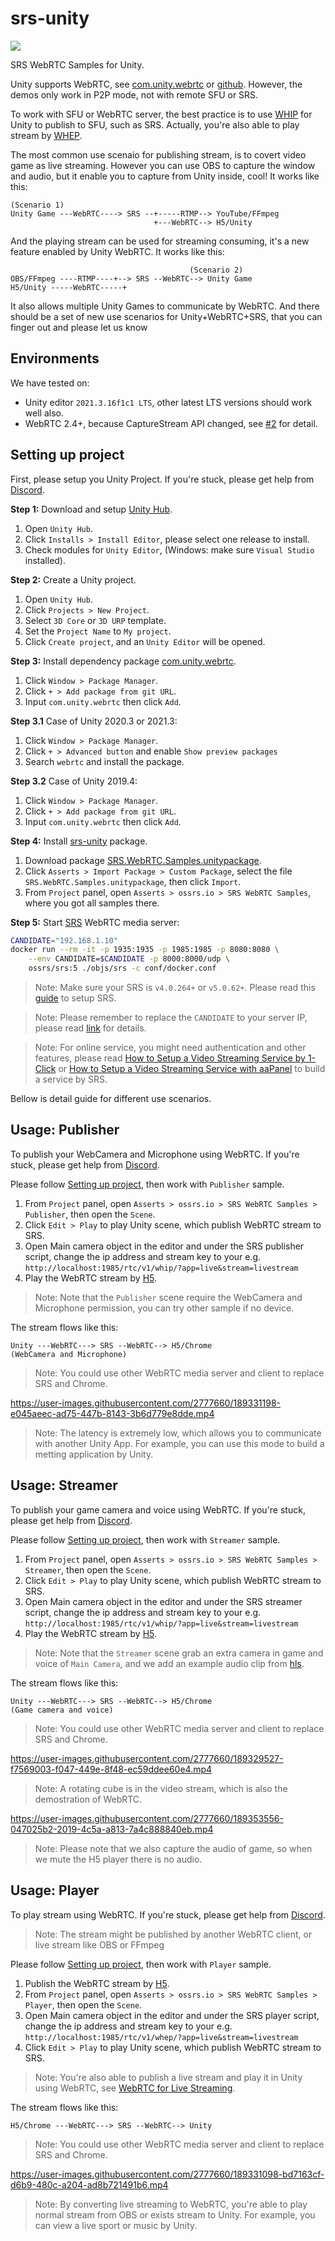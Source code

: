 # srs-unity

[![](https://badgen.net/discord/members/yZ4BnPmHAd)](https://discord.gg/yZ4BnPmHAd)

SRS WebRTC Samples for Unity.

Unity supports WebRTC, see [com.unity.webrtc](https://docs.unity3d.com/Packages/com.unity.webrtc@2.4/manual/index.html) or [github](https://github.com/Unity-Technologies/com.unity.webrtc). However, the demos only work in P2P mode, not with remote SFU or SRS.

To work with SFU or WebRTC server, the best practice is to use [WHIP](https://datatracker.ietf.org/doc/draft-ietf-wish-whip/) for Unity to publish to SFU, such as SRS. Actually, you're also able to play stream by [WHEP](https://datatracker.ietf.org/doc/draft-murillo-whep/).

The most common use scenaio for publishing stream, is to covert video game as live streaming. However you can use OBS to capture the window and audio, but it enable you to capture from Unity inside, cool! It works like this:

```
(Scenario 1)
Unity Game ---WebRTC----> SRS --+-----RTMP--> YouTube/FFmpeg
                                +---WebRTC--> H5/Unity
```

And the playing stream can be used for streaming consuming, it's a new feature enabled by Unity WebRTC. It works like this:

```
                                        (Scenario 2)
OBS/FFmpeg ----RTMP----+--> SRS --WebRTC--> Unity Game
H5/Unity -----WebRTC-----+
```

It also allows multiple Unity Games to communicate by WebRTC. And there should be a set of new use scenarios for Unity+WebRTC+SRS, that you can finger out and please let us know

## Environments

We have tested on:

* Unity editor `2021.3.16f1c1 LTS`, other latest LTS versions should work well also.
* WebRTC 2.4+, because CaptureStream API changed, see [#2](https://github.com/ossrs/srs-unity/issues/2) for detail.

<a name="usage"></a>

## Setting up project

First, please setup you Unity Project. If you're stuck, please get help from [Discord](https://discord.gg/yZ4BnPmHAd).

**Step 1:** Download and setup [Unity Hub](https://unity.com/download).

1. Open `Unity Hub`.
1. Click `Installs > Install Editor`, please select one release to install.
1. Check modules for `Unity Editor`, (Windows: make sure `Visual Studio` installed).

**Step 2:** Create a Unity project.

1. Open `Unity Hub`.
1. Click `Projects > New Project`.
1. Select `3D Core` or `3D URP` template.
1. Set the `Project Name` to `My project`.
1. Click `Create project`, and an `Unity Editor` will be opened.

**Step 3:** Install dependency package [com.unity.webrtc](https://docs.unity3d.com/Packages/com.unity.webrtc@2.4/manual/install.html).

1. Click `Window > Package Manager`.
1. Click `+ > Add package from git URL`.
1. Input `com.unity.webrtc` then click `Add`.

**Step 3.1** Case of Unity 2020.3 or 2021.3:

1. Click `Window > Package Manager`.
1. Click `+ > Advanced button` and enable `Show preview packages`
1. Search `webrtc` and install the package.

**Step 3.2** Case of Unity 2019.4:

1. Click `Window > Package Manager`.
2. Click `+ > Add package from git URL`.
3. Input `com.unity.webrtc` then click `Add`.

**Step 4:** Install [srs-unity](https://github.com/ossrs/srs-unity/releases) package.

1. Download package [SRS.WebRTC.Samples.unitypackage](https://github.com/ossrs/srs-unity/releases/latest/download/SRS.WebRTC.Samples.unitypackage).
1. Click `Asserts > Import Package > Custom Package`, select the file `SRS.WebRTC.Samples.unitypackage`, then click `Import`.
1. From `Project` panel, open `Asserts > ossrs.io > SRS WebRTC Samples`, where you got all samples there.

**Step 5:** Start [SRS](https://ossrs.io/lts/en-us/docs/v5/doc/getting-started) WebRTC media server:

```bash
CANDIDATE="192.168.1.10"
docker run --rm -it -p 1935:1935 -p 1985:1985 -p 8080:8080 \
    --env CANDIDATE=$CANDIDATE -p 8000:8000/udp \
    ossrs/srs:5 ./objs/srs -c conf/docker.conf
```

> Note: Make sure your SRS is `v4.0.264+` or `v5.0.62+`. Please read this [guide](https://ossrs.io/lts/en-us/docs/v5/doc/getting-started) to setup SRS.

> Note: Please remember to replace the `CANDIDATE` to your server IP, please read [link](https://ossrs.io/lts/en-us/docs/v5/doc/webrtc#config-candidate) for details.

> Note: For online service, you might need authentication and other features, please read [How to Setup a Video Streaming Service by 1-Click](https://ossrs.io/lts/en-us/blog/SRS-Cloud-Tutorial) or [How to Setup a Video Streaming Service with aaPanel](https://ossrs.io/lts/en-us/blog/BT-aaPanel) to build a service by SRS.

Bellow is detail guide for different use scenarios.

## Usage: Publisher

To publish your WebCamera and Microphone using WebRTC. If you're stuck, please get help from [Discord](https://discord.gg/yZ4BnPmHAd).

Please follow [Setting up project](#setting-up-project), then work with `Publisher` sample.

1. From `Project` panel, open `Asserts > ossrs.io > SRS WebRTC Samples > Publisher`, then open the `Scene`.
1. Click `Edit > Play` to play Unity scene, which publish WebRTC stream to SRS.
1. Open Main camera object in the editor and under the SRS publisher script, change the ip address and stream key to your e.g. `http://localhost:1985/rtc/v1/whip/?app=live&stream=livestream`
1. Play the WebRTC stream by [H5](http://localhost:8080/players/rtc_player.html?autostart=true).

> Note: Note that the `Publisher` scene require the WebCamera and Microphone permission, you can try other sample if no device.

The stream flows like this:

```
Unity ---WebRTC---> SRS --WebRTC--> H5/Chrome
(WebCamera and Microphone)
```

> Note: You could use other WebRTC media server and client to replace SRS and Chrome.

https://user-images.githubusercontent.com/2777660/189331198-e045aeec-ad75-447b-8143-3b6d779e8dde.mp4

> Note: The latency is extremely low, which allows you to communicate with another Unity App. For example, you can use this mode to build a metting application by Unity.

## Usage: Streamer

To publish your game camera and voice using WebRTC. If you're stuck, please get help from [Discord](https://discord.gg/yZ4BnPmHAd).

Please follow [Setting up project](#setting-up-project), then work with `Streamer` sample.

1. From `Project` panel, open `Asserts > ossrs.io > SRS WebRTC Samples > Streamer`, then open the `Scene`.
1. Click `Edit > Play` to play Unity scene, which publish WebRTC stream to SRS.
1. Open Main camera object in the editor and under the SRS streamer script, change the ip address and stream key to your e.g. `http://localhost:1985/rtc/v1/whip/?app=live&stream=livestream`
1. Play the WebRTC stream by [H5](http://localhost:8080/players/rtc_player.html?autostart=true).

> Note: Note that the `Streamer` scene grab an extra camera in game and voice of `Main Camera`, and we add an example audio clip from [hls](https://developer.apple.com/streaming/examples/basic-stream-osx-ios4-3.html).

The stream flows like this:

```
Unity ---WebRTC---> SRS --WebRTC--> H5/Chrome
(Game camera and voice)
```

> Note: You could use other WebRTC media server and client to replace SRS and Chrome.

https://user-images.githubusercontent.com/2777660/189329527-f7569003-f047-449e-8f48-ec59ddee60e4.mp4

> Note: A rotating cube is in the video stream, which is also the demostration of WebRTC.

https://user-images.githubusercontent.com/2777660/189353556-047025b2-2019-4c5a-a813-7a4c888840eb.mp4

> Note: Please note that we also capture the audio of game, so when we mute the H5 player there is no audio.

## Usage: Player

To play stream using WebRTC. If you're stuck, please get help from [Discord](https://discord.gg/yZ4BnPmHAd).

> Note: The stream might be published by another WebRTC client, or live stream like OBS or FFmpeg

Please follow [Setting up project](#setting-up-project), then work with `Player` sample.

1. Publish the WebRTC stream by [H5](http://localhost:8080/players/rtc_publisher.html?autostart=true).
1. From `Project` panel, open `Asserts > ossrs.io > SRS WebRTC Samples > Player`, then open the `Scene`.
1. Open Main camera object in the editor and under the SRS player script, change the ip address and stream key to your e.g. `http://localhost:1985/rtc/v1/whep/?app=live&stream=livestream`
1. Click `Edit > Play` to play Unity scene, which publish WebRTC stream to SRS.

> Note: You're also able to publish a live stream and play it in Unity using WebRTC, see [WebRTC for Live Streaming](https://ossrs.io/lts/en-us/docs/v5/doc/getting-started#webrtc-for-live-streaming).

The stream flows like this:

```
H5/Chrome ---WebRTC---> SRS --WebRTC--> Unity
```

> Note: You could use other WebRTC media server and client to replace SRS and Chrome.

https://user-images.githubusercontent.com/2777660/189331098-bd7163cf-d6b9-480c-a204-ad8b721491b6.mp4

> Note: By converting live streaming to WebRTC, you're able to play normal stream from OBS or exists stream to Unity. For example, you can view a live sport or music by Unity.

